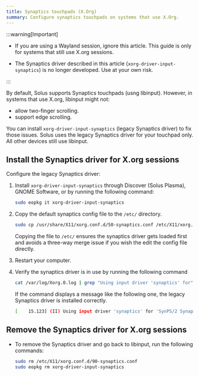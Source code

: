 ```yaml
---
title: Synaptics touchpads (X.Org)
summary: Configure synaptics touchpads on systems that use X.Org.
---
```


:::warning[Important]

- If you are using a Wayland session, ignore this article. This guide is only for systems that still use X.org sessions.

- The Synaptics driver described in this article (`xorg-driver-input-synaptics`) is no longer developed. Use at your own risk.

:::

By default, Solus supports Synaptics touchpads (usng libinput). However, in systems that use X.org, libinput might not:

- allow two-finger scrolling.
- support edge scrolling.

You can install `xorg-driver-input-synaptics` (legacy Synaptics driver) to fix those issues. Solus uses the legacy Synaptics driver for your touchpad only. All other devices still use libinput.

## Install the Synaptics driver for X.org sessions

Configure the legacy Synaptics driver:

1. Install `xorg-driver-input-synaptics` through Discover (Solus Plasma), GNOME Software, or by running the following command:

   ```bash
   sudo eopkg it xorg-driver-input-synaptics
   ```

2. Copy the default synaptics config file to the `/etc/` directory.

   ```bash
   sudo cp /usr/share/X11/xorg.conf.d/50-synaptics.conf /etc/X11/xorg.conf.d/90-synaptics.conf
   ```

   Copying the file to `/etc/` ensures the synaptics driver gets loaded first and avoids a three-way merge issue if you wish the edit the config file directly.

3. Restart your computer.
4. Verify the synaptics driver is in use by running the following command

   ```bash
   cat /var/log/Xorg.0.log | grep "Using input driver 'synaptics' for"
   ```

   If the command displays a message like the following one, the legacy Synaptics driver is installed correctly.

   ```bash
   [    15.123] (II) Using input driver 'synaptics' for 'SynPS/2 Synaptics TouchPad'
   ```


## Remove the Synaptics driver for X.org sessions

- To remove the Synaptics driver and go back to libinput, run the following commands:

  ```bash
  sudo rm /etc/X11/xorg.conf.d/90-synaptics.conf
  sudo eopkg rm xorg-driver-input-synaptics
  ```
